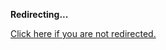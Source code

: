 <!DOCTYPE html>
<html>
<head>
<title>Redirecting...</title>
<link rel="canonical" href="http://home.jle0.com:4111/entry/functional-programming-is-awesome-parser-combinators.md"/>
<meta http-equiv="content-type" content="text/html; charset=utf-8" />
<meta http-equiv="refresh" content="0; url=#{destination_path}" />
</head>
<body>
  <p><strong>Redirecting...</strong></p>
  <p><a href='http://home.jle0.com:4111/entry/functional-programming-is-awesome-parser-combinators.md'>Click here if you are not redirected.</a></p>
  <script>
    document.location.href = "http://home.jle0.com:4111/entry/functional-programming-is-awesome-parser-combinators.md";
  </script>
</body>
</html>
